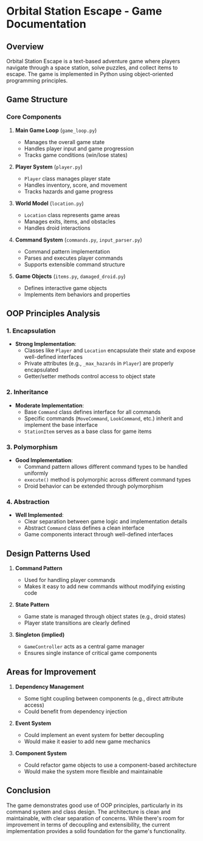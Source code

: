 # Orbital Station Escape - Game Documentation

## Overview
Orbital Station Escape is a text-based adventure game where players navigate through a space station, solve puzzles, and collect items to escape. The game is implemented in Python using object-oriented programming principles.

## Game Structure

### Core Components

1. **Main Game Loop** (`game_loop.py`)
   - Manages the overall game state
   - Handles player input and game progression
   - Tracks game conditions (win/lose states)

2. **Player System** (`player.py`)
   - `Player` class manages player state
   - Handles inventory, score, and movement
   - Tracks hazards and game progress

3. **World Model** (`location.py`)
   - `Location` class represents game areas
   - Manages exits, items, and obstacles
   - Handles droid interactions

4. **Command System** (`commands.py`, `input_parser.py`)
   - Command pattern implementation
   - Parses and executes player commands
   - Supports extensible command structure

5. **Game Objects** (`items.py`, `damaged_droid.py`)
   - Defines interactive game objects
   - Implements item behaviors and properties

## OOP Principles Analysis

### 1. Encapsulation
- **Strong Implementation**:
  - Classes like `Player` and `Location` encapsulate their state and expose well-defined interfaces
  - Private attributes (e.g., `_max_hazards` in `Player`) are properly encapsulated
  - Getter/setter methods control access to object state

### 2. Inheritance
- **Moderate Implementation**:
  - Base `Command` class defines interface for all commands
  - Specific commands (`MoveCommand`, `LookCommand`, etc.) inherit and implement the base interface
  - `StationItem` serves as a base class for game items

### 3. Polymorphism
- **Good Implementation**:
  - Command pattern allows different command types to be handled uniformly
  - `execute()` method is polymorphic across different command types
  - Droid behavior can be extended through polymorphism

### 4. Abstraction
- **Well Implemented**:
  - Clear separation between game logic and implementation details
  - Abstract `Command` class defines a clean interface
  - Game components interact through well-defined interfaces

## Design Patterns Used

1. **Command Pattern**
   - Used for handling player commands
   - Makes it easy to add new commands without modifying existing code

2. **State Pattern**
   - Game state is managed through object states (e.g., droid states)
   - Player state transitions are clearly defined

3. **Singleton (implied)**
   - `GameController` acts as a central game manager
   - Ensures single instance of critical game components

## Areas for Improvement

1. **Dependency Management**
   - Some tight coupling between components (e.g., direct attribute access)
   - Could benefit from dependency injection

2. **Event System**
   - Could implement an event system for better decoupling
   - Would make it easier to add new game mechanics

3. **Component System**
   - Could refactor game objects to use a component-based architecture
   - Would make the system more flexible and maintainable

## Conclusion
The game demonstrates good use of OOP principles, particularly in its command system and class design. The architecture is clean and maintainable, with clear separation of concerns. While there's room for improvement in terms of decoupling and extensibility, the current implementation provides a solid foundation for the game's functionality.
